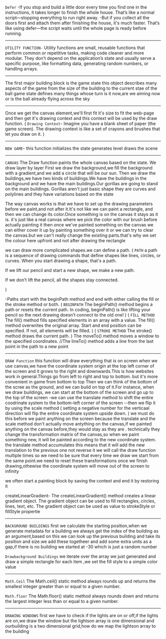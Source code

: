 `Defer`
-If you stop and build a little door every time you find one in the instructions, it takes longer to finish the whole house. That’s like a normal script—stopping everything to run right away.
-But if you collect all the doors first and attach them after finishing the house, it's much faster. That’s like using defer—the script waits until the whole page is ready before running.

---

`UTILITY FUNCTION-`
Utility functions are small, reusable functions that perform common or repetitive tasks, making code cleaner and more modular. They don’t depend on the application’s state and usually serve a specific purpose, like formatting data, generating random numbers, or handling arrays.

---

The first major building block is the game state
this object describes many aspects of the game
from the size of the building to the current stae of the ball
game state defines many things whose turn is it now,are we aiming now or is the ball already flying across the sky

---

Once we get the canvas element,we'll first fit it's size to fit the web-page and then get it's drawing context and this context will be used by the draw function.
(
`Drawing Context`-
Imagine you have a blank sheet of paper (the game screen). The drawing context is like a set of crayons and brushes that let you draw on it.
)

---

`NEW GAME`-
this function initializes the state
generates level
draws the scene

---

`CANVAS`
The Draw function paints the whole canvas based on the state.
We draw layer by layer
First we draw the background,we fill the background with a gradient,and we add a circle that will be our sun.
Then we draw the buildings,we have two kinds of buildings.We have the buildings in the background and we have the main buildings.Our gorillas are going to stand on the main buildings.
Gorillas aren't just basic shape they are curves and polylines and they have variations based on the state

The way canvas works is that we have to set up the drawing parameters before we paint,and not after it.It's not like we can paint a rectangle, and then we can change its color.Once something is on the canvas it stays as it is.
it's just like a real canvas where we pick the color with our brush before actually painting it
then once we've painted something on the canvas we can either cover it up by painting something over it or we can try to clear the canvas.but we can't really change the existing parts.that's why we set the colour here upfront and not after drawing the rectangle

we can draw more complicated shapes.we can define a path.
(
`PATH`
a path is a sequence of drawing commands that define shapes like lines, circles, or curves.
When you start drawing a shape, that's a path.

If we lift our pencil and start a new shape, we make a new path.

If we don’t lift the pencil, all the shapes stay connected.

)

-Paths start with the beginPath method and end with either calling the fill or the stroke method or both.
(
`BEGINPATH`
The beginPath() method begins a path or resets the current path.
In coding, beginPath() is like lifting your pencil so the next drawing doesn’t connect to the old one!
)
(
`FILL METHOD`
The fill() method fills specified elements in an array with a value.
The fill() method overwrites the original array.
Start and end position can be specified. If not, all elements will be filled.
)
(
`STROKE METHOD`
The stroke() method draws the current path.
)
The moveTo() method moves a window to the specified coordinates.
//The lineTo() method adds a line from the last point in the path to a new point

---

`DRAW Function`
this function will draw everything that is on screen
when we use canvas,we have the coordinate system origin at the top left corner of the screen and it grows to the right and downwards.This is how websites work in general.Things go from left to right and top to bottom.
but it's more convenient in game from bottom to top
Then we can think of the bottom of the scree as the ground, and we can build on top of it.For instance, when we draw buildings, we can start at the bottom of the screen and go up to the top of the screen
-we can use the translate method to shift the entire coodrinate system to the bottom-left corner of the screen
--then we flip it by using the scale method (
setting a negative number for the verticaal direction will flip the entire coordinate system upside down.
)
we must do this before we paint anything on the screen because the translate and the scale method don't actually move antything on the canvas,if we painted anything on the canvas before,they would stay as they are .
technically they change the transformation matrix of the canvas,so when we paint something new, it will be painted according to the new coordinate system.
the translate method accumulates this means that it will add the new translation to the previous one not reverse it
we will call the draw function multiple times so we need to be sure that every time we draw we start from the same point.we need to reset these transformations once we finish drawing,othewise the coordinate system will move out of the screen to infinity

we often start a painting block by saving the context and end it by restoring it

createLinearGradient-
The createLinearGradient() method creates a linear gradient object.
The gradient object can be used to fill rectangles, circles, lines, text, etc.
The gradient object can be used as value to strokeStyle or fillStyle propertie

---

`BACKGROUND BUILDINGS`
first we calculate the starting position,when we generate metadata for a building we always get the index of the building as an argument,based on this we can look up the previous building and take its position and size.we add these togetheer and add some extra units as a gap,if there is no building we started at -30 which is just a random number

`Drawbackground Buildings`
we iterate over the array we just generated and draw a simple rectangle for each item ,we set the fill style to a simple color value

---

`Math.Ceil`
The Math.ceil() static method always rounds up and returns the smallest integer greater than or equal to a given number.

`Math.floor`
The Math.floor() static method always rounds down and returns the largest integer less than or equal to a given number.

---

`DRAWING WINDOWS`
first we have to check if the lights are on or off,if the lights are on,we draw the window
but the lightson array is one dimensional and ourbuilding is a two dimensional grid,how do we map the lightson array to the building

